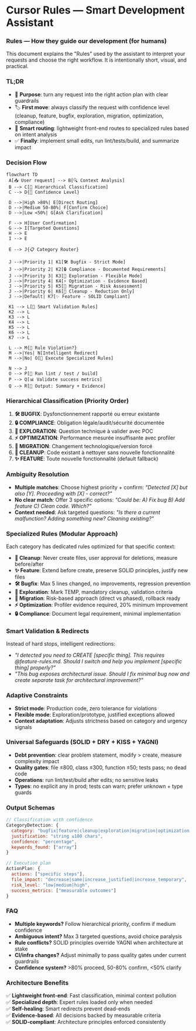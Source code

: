 # Cursor Rules — Smart Development Assistant

### Rules — How they guide our development (for humans)
This document explains the "Rules" used by the assistant to interpret your requests and choose the right workflow. It is intentionally short, visual, and practical.

### TL;DR
- 🧭 **Purpose**: turn any request into the right action plan with clear guardrails
- 🏷️ **First move**: always classify the request with confidence level (cleanup, feature, bugfix, exploration, migration, optimization, compliance)
- 🎯 **Smart routing**: lightweight front-end routes to specialized rules based on intent analysis
- ✅ **Finally**: implement small edits, run lint/tests/build, and summarize impact

### Decision Flow
```mermaid
flowchart TD
 A[📥 User request] --> B[🔍 Context Analysis]
 B --> C[🧩 Hierarchical Classification]
 C --> D{🎯 Confidence Level}
 
 D -->|High >80%| E[Direct Routing]
 D -->|Medium 50-80%| F[Confirm Choice]
 D -->|Low <50%| G[Ask Clarification]
 
 F --> H[User Confirmation]
 G --> I[Targeted Questions]
 H --> E
 I --> E
 
 E --> J{📋 Category Router}
 
 J -->|Priority 1| K1[🛠️ Bugfix - Strict Mode]
 J -->|Priority 2| K2[🔒 Compliance - Documented Requirements]
 J -->|Priority 3| K3[🧪 Exploration - Flexible Mode]
 J -->|Priority 4| K4[⚡ Optimization - Evidence Based]
 J -->|Priority 5| K5[🚚 Migration - Risk Assessment]
 J -->|Priority 6| K6[🧽 Cleanup - Reduction Only]
 J -->|Default| K7[✨ Feature - SOLID Compliant]
 
 K1 --> L[🔄 Smart Validation Rules]
 K2 --> L
 K3 --> L
 K4 --> L
 K5 --> L
 K6 --> L
 K7 --> L
 
 L --> M{🚨 Rule Violation?}
 M -->|Yes| N[Intelligent Redirect]
 M -->|No| O[🧾 Execute Specialized Rules]
 
 N --> J
 O --> P[🔁 Run lint / test / build]
 P --> Q[📊 Validate success metrics]
 Q --> R[🧩 Output: Summary + Evidence]
```

### Hierarchical Classification (Priority Order)
1. **🛠️ BUGFIX**: Dysfonctionnement rapporté ou erreur existante
2. **🔒 COMPLIANCE**: Obligation légale/audit/sécurité documentée  
3. **🧪 EXPLORATION**: Question technique à valider avec POC
4. **⚡ OPTIMIZATION**: Performance mesurée insuffisante avec profiler
5. **🚚 MIGRATION**: Changement technologique/version forcé
6. **🧽 CLEANUP**: Code existant à nettoyer sans nouvelle fonctionnalité
7. **✨ FEATURE**: Toute nouvelle fonctionnalité (default fallback)

### Ambiguity Resolution
- **Multiple matches**: Choose highest priority + confirm: *"Detected [X] but also [Y]. Proceeding with [X] - correct?"*
- **No clear match**: Offer 3 specific options: *"Could be: A) Fix bug B) Add feature C) Clean code. Which?"*
- **Context needed**: Ask targeted questions: *"Is there a current malfunction? Adding something new? Cleaning existing?"*

### Specialized Rules (Modular Approach)
Each category has dedicated rules optimized for that specific context:

- **🧽 Cleanup**: Never create files, user approval for deletions, measure before/after
- **✨ Feature**: Extend before create, preserve SOLID principles, justify new files
- **🛠️ Bugfix**: Max 5 lines changed, no improvements, regression prevention
- **🧪 Exploration**: Mark TEMP, mandatory cleanup, validation criteria
- **🚚 Migration**: Risk-based approach (direct vs phased), rollback ready
- **⚡ Optimization**: Profiler evidence required, 20% minimum improvement
- **🔒 Compliance**: Document legal requirement, minimal implementation

### Smart Validation & Redirects
Instead of hard stops, intelligent redirections:
- *"I detected you need to CREATE [specific thing]. This requires @feature-rules.md. Should I switch and help you implement [specific thing] properly?"*
- *"This bug exposes architectural issue. Should I fix minimal bug now and create separate task for architectural improvement?"*

### Adaptive Constraints
- **Strict mode**: Production code, zero tolerance for violations
- **Flexible mode**: Exploration/prototype, justified exceptions allowed  
- **Context adaptation**: Adjusts strictness based on category and urgency signals

### Universal Safeguards (SOLID + DRY + KISS + YAGNI)
- **Debt prevention**: clear problem statement, modify > create, measure complexity impact
- **Quality gates**: file ≤800, class ≤300, function ≤50; tests pass; no dead code
- **Operations**: run lint/test/build after edits; no sensitive leaks
- **Types**: no explicit any in prod; tests can warn; prefer unknown + type guards

### Output Schemas
```javascript
// Classification with confidence
CategoryDetection: {
  category: "bugfix|feature|cleanup|exploration|migration|optimization|compliance",
  justification: "string ≤100 chars",
  confidence: "percentage",
  keywords_found: ["array"]
}

// Execution plan
ActionPlan: {
  actions: ["specific steps"],
  file_impact: "decrease|same|increase_justified|increase_temporary", 
  risk_level: "low|medium|high",
  success_metrics: ["measurable outcomes"]
}
```

### FAQ
- **Multiple keywords?** Follow hierarchical priority, confirm if medium confidence
- **Ambiguous intent?** Max 3 targeted questions, avoid choice paralysis  
- **Rule conflicts?** SOLID principles override YAGNI when architecture at stake
- **CI/infra changes?** Adjust minimally to pass quality gates under current guardrails
- **Confidence system?** >80% proceed, 50-80% confirm, <50% clarify

### Architecture Benefits
✅ **Lightweight front-end**: Fast classification, minimal context pollution  
✅ **Specialized depth**: Expert rules loaded only when needed  
✅ **Self-healing**: Smart redirects prevent dead-ends  
✅ **Evidence-based**: All decisions backed by measurable criteria  
✅ **SOLID-compliant**: Architecture principles enforced consistently